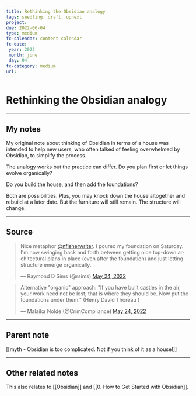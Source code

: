 ```yaml
---
title: Rethinking the Obsidian analogy
tags: seedling, draft, upnext
project: 
due: 2022-06-04
type: medium
fc-calendar: content calendar
fc-date:
 year: 2022
 month: june
 day: 04
fc-category: medium
url:
---
```


# Rethinking the Obsidian analogy
---

## My notes

My original note about thinking of Obsidian in terms of a house was intended to help new users, who often talked of feeling overwhelmed by Obsidian, to simplify the process.

The analogy works but the practice can differ. Do you plan first or let things evolve organically?

Do you build the house, and then add the foundations?

Both are possibilities. Plus, you may knock down the house altogether and rebuild at a later date. But the furniture will still remain. The structure will change.

---

## Source

<blockquote class="twitter-tweet"><p lang="en" dir="ltr">Nice metaphor <a href="https://twitter.com/nfisherwriter?ref_src=twsrc%5Etfw">@nfisherwriter</a>. I poured my foundation on Saturday. I&#39;m now swinging back and forth between getting nice top-down architectural plans in place (even after the foundation) and just letting structure emerge organically.</p>&mdash; Raymond D Sims (@rsims) <a href="https://twitter.com/rsims/status/1528909338701615107?ref_src=twsrc%5Etfw">May 24, 2022</a></blockquote> <script async src="https://platform.twitter.com/widgets.js" charset="utf-8"></script>

<blockquote class="twitter-tweet"><p lang="en" dir="ltr">Alternative &quot;organic&quot; approach: &quot;If you have built castles in the air, your work need not be lost; that is where they should be. Now put the foundations under them.&quot; (Henry David Thoreau )</p>&mdash; Malaika Nolde (@CrimCompliance) <a href="https://twitter.com/CrimCompliance/status/1529000426082795520?ref_src=twsrc%5Etfw">May 24, 2022</a></blockquote> <script async src="https://platform.twitter.com/widgets.js" charset="utf-8"></script>

---

## Parent note

[[myth - Obsidian is too complicated. Not if you think of it as a house!]]

---

## Other related notes

This also relates to [[Obsidian]] and [[0. How to Get Started with Obsidian]].